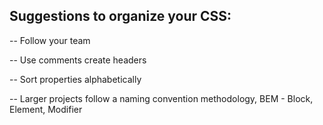 ## Suggestions to organize your CSS:

-- Follow your team 

-- Use comments create headers

-- Sort properties alphabetically

-- Larger projects follow a naming convention methodology, BEM - Block, Element, Modifier